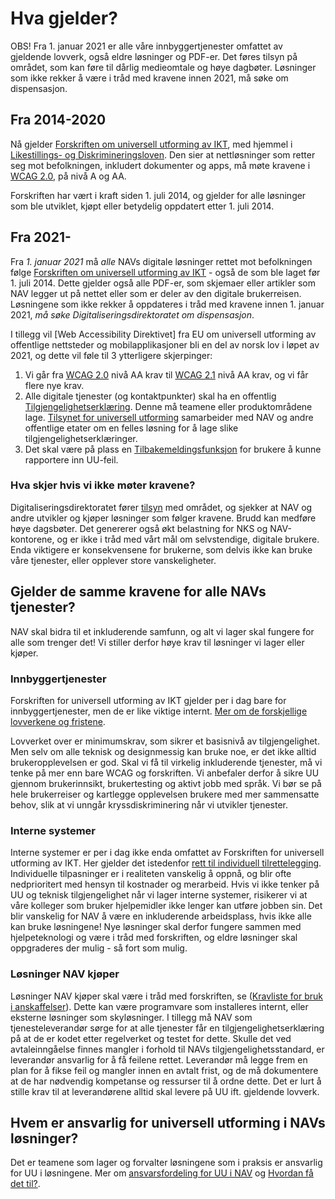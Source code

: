 # Hva gjelder?

<div><alertstripe type="advarsel">OBS! Fra 1. januar 2021 er alle våre innbyggertjenester omfattet av gjeldende lovverk, også eldre løsninger og PDF-er. Det føres tilsyn på området, som kan føre til dårlig medieomtale og høye dagbøter. Løsninger som ikke rekker å være i tråd med kravene innen 2021, må søke om dispensasjon.</alertstripe></div>

## Fra 2014-2020
Nå gjelder [Forskriften om universell utforming av IKT](https://lovdata.no/dokument/SF/forskrift/2013-06-21-732), med hjemmel i [Likestillings- og Diskrimineringsloven](https://lovdata.no/dokument/NL/lov/2017-06-16-51?q=likestilling). Den sier at nettløsninger som retter seg mot befolkningen, inkludert dokumenter og apps, må møte kravene i [WCAG 2.0](https://www.w3.org/TR/WCAG20/), på nivå A og AA. 

Forskriften har vært i kraft siden 1. juli 2014, og gjelder for alle løsninger som ble utviklet, kjøpt eller betydelig oppdatert etter 1. juli 2014. 

## Fra 2021-

Fra *1. januar 2021* må *alle* NAVs digitale løsninger rettet mot befolkningen følge [Forskriften om universell utforming av IKT](https://lovdata.no/dokument/SF/forskrift/2013-06-21-732) - også de som ble laget før 1. juli 2014. Dette gjelder også alle PDF-er, som skjemaer eller artikler som NAV legger ut på nettet eller som er deler av den digitale brukerreisen. Løsningene som ikke rekker å oppdateres i tråd med kravene innen 1. januar 2021, *må søke Digitaliseringsdirektoratet om dispensasjon*.

I tillegg vil [Web Accessibility Direktivet] fra EU om universell utforming av offentlige nettsteder og mobilapplikasjoner bli en del av norsk lov i løpet av 2021, og dette vil føle til 3 ytterligere skjerpinger:
1. Vi går fra [WCAG 2.0](https://uu.difi.no/krav-og-regelverk/wcag-20-standarden) nivå AA krav til [WCAG 2.1](https://uu.difi.no/krav-og-regelverk/webdirektivet-og-wcag-21) nivå AA krav, og vi får flere nye krav.
2. Alle digitale tjenester (og kontaktpunkter) skal ha en offentlig [Tilgjengelighetserklæring](/hvordan-faa-det-til/tilgjengelighetserklæring.md). Denne må teamene eller produktområdene lage. [Tilsynet for universell utforming](https://uu.difi.no/nyhet/2020/07/tilgjengelegheitserklaering) samarbeider med NAV og andre offentlige etater om en felles løsning for å lage slike tilgjengelighetserklæringer.
3. Det skal være på plass en [Tilbakemeldingsfunksjon](/hvordan-faa-det-til/tilbakemeldingsfunksjon.md) for brukere å kunne rapportere inn UU-feil.

### Hva skjer hvis vi ikke møter kravene?

Digitaliseringsdirektoratet fører [tilsyn](https://uu.difi.no/tilsyn) med området, og sjekker at NAV og andre utvikler og kjøper løsninger som følger kravene. Brudd kan medføre høye dagsbøter. Det genererer også økt belastning for NKS og NAV-kontorene, og er ikke i tråd med vårt mål om selvstendige, digitale brukere. Enda viktigere er konsekvensene for brukerne, som delvis ikke kan bruke våre tjenester, eller opplever store vanskeligheter.

## Gjelder de samme kravene for alle NAVs tjenester?
NAV skal bidra til et inkluderende samfunn, og alt vi lager skal fungere for alle som trenger det! Vi stiller derfor høye krav til løsninger vi lager eller kjøper.

### Innbyggertjenester
Forskriften for universell utforming av IKT gjelder per i dag bare for innbyggertjenester, men de er like viktige internt. [Mer om de forskjellige lovverkene og fristene](/hva-gjelder/lovverk.md). 

Lovverket over er minimumskrav, som sikrer et basisnivå av tilgjengelighet. Men selv om alle teknisk og designmessig kan bruke noe, er det ikke alltid brukeropplevelsen er god. Skal vi få til virkelig inkluderende tjenester, må vi tenke på mer enn bare WCAG og forskriften. Vi anbefaler derfor å sikre UU gjennom brukerinnsikt, brukertesting og aktivt jobb med språk. Vi bør se på hele brukerreiser og kartlegge opplevelsen brukere med mer sammensatte behov, slik at vi unngår kryssdiskriminering når vi utvikler tjenester.

### Interne systemer
Interne systemer er per i dag ikke enda omfattet av Forskriften for universell utforming av IKT. Her gjelder det istedenfor [rett til individuell tilrettelegging](https://lovdata.no/dokument/NL/lov/2017-06-16-51/KAPITTEL_3#shareModal). Individuelle tilpasninger er i realiteten vanskelig å oppnå, og blir ofte nedprioritert med hensyn til kostnader og merarbeid. Hvis vi ikke tenker på UU og teknisk tilgjengelighet når vi lager interne systemer, risikerer vi at våre kolleger som bruker hjelpemidler ikke lenger kan utføre jobben sin. Det blir vanskelig for NAV å være en inkluderende arbeidsplass, hvis ikke alle kan bruke løsningene! Nye løsninger skal derfor fungere sammen med hjelpeteknologi og være i tråd med forskriften, og eldre løsninger skal oppgraderes der mulig - så fort som mulig.

### Løsninger NAV kjøper

Løsninger NAV kjøper skal være i tråd med forskriften, se ([Kravliste for bruk i anskaffelser](/hva-gjelder/krav-til-anskaffelser.md)). Dette kan være programvare som installeres internt, eller eksterne løsninger som skyløsninger. I tillegg må NAV som tjenesteleverandør sørge for at alle tjenester får en tilgjengelighetserklæring på at de er kodet etter regelverket og testet for dette. Skulle det ved avtaleinngåelse finnes mangler i forhold til NAVs tilgjengelighetsstandard, er leverandør ansvarlig for å få feilene rettet. Leverandør må legge frem en plan for å fikse feil og mangler innen en avtalt frist, og de må dokumentere at de har nødvendig kompetanse og ressurser til å ordne dette. Det er lurt å stille krav til at leverandørene alltid skal levere på UU ift. gjeldende lovverk.

## Hvem er ansvarlig for universell utforming i NAVs løsninger?
Det er teamene som lager og forvalter løsningene som i praksis er ansvarlig for UU i løsningene. Mer om [ansvarsfordeling for UU i NAV](/hva-gjelder/ansvarsfordeling.md) og [Hvordan få det til?](/hvordan-faa-det-til/README.md).
